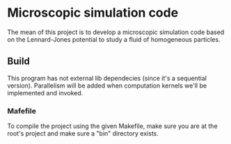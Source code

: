 # Microscopic simulation code

The mean of this project is to develop a microscopic simulation code
based on the Lennard-Jones potential to study a fluid of homogeneous particles.


## Build

This program has not external lib dependecies (since it's a sequential 
version). Parallelism will be added when computation kernels we'll be
implemented and invoked.

### Mafefile

To compile the project using the given Makefile, make sure you are at the
root's project and make sure a "bin" directory exists.

